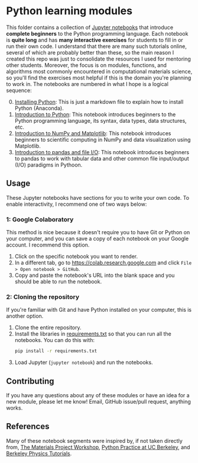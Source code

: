 # Python learning modules
This folder contains a collection of [Jupyter notebooks](https://jupyter.org) that introduce **complete beginners** to the Python programming language.
Each notebook is **quite long** and has **many interactive exercises** for students to fill in or run their own code.
I understand that there are many such tutorials online, several of which are probably better than these, so the main reason I created this repo was just to consolidate the resources I used for mentoring other students.
Moreover, the focus is on modules, functions, and algorithms most commonly encountered in computational materials science, so you'll find the exercises most helpful if this is the domain you're planning to work in.
The notebooks are numbered in what I hope is a logical sequence:

00. [Installing Python](00_Installing_Python.md): This is just a markdown file to explain how to install Python (Anaconda).
01. [Introduction to Python](01_Introduction_to_Python.ipynb): This notebook introduces beginners to the Python programming language, its syntax, data types, data structures, etc.
02. [Introduction to NumPy and Matplotlib](02_Introduction_to_NumPy_Matplotlib.ipynb): This notebook introduces beginners to scientific computing in NumPy and data visualization using Matplotlib.
03. [Introduction to pandas and file I/O](03_Introduction_to_pandas_files.ipynb): This notebook introduces beginners to pandas to work with tabular data and other common file input/output (I/O) paradigms in Pythoon.


## Usage
These Jupyter notebooks have sections for you to write your own code. 
To enable interactivity, I recommend one of two ways below:

### 1: Google Colaboratory
This method is nice because it doesn't require you to have Git or Python on your computer, and you can save a copy of each notebook on your Google account. 
I recommend this option.

1. Click on the specific notebook you want to render.   
1. In a different tab, go to https://colab.research.google.com and click `File > Open notebook > GitHub`.   
1. Copy and paste the notebook's URL into the blank space and you should be able to run the notebook.

### 2: Cloning the repository
If you're familiar with Git and have Python installed on your computer, this is another option.   

1. Clone the entire repository.   
1. Install the libraries in [requirements.txt](../requirements.txt) so that you can run all the notebooks. You can do this with:
    ```bash
    pip install -r requirements.txt 
    ```   
1. Load Jupyter (`jupyter notebook`) and run the notebooks.   


## Contributing
If you have any questions about any of these modules or have an idea for a new module, please let me know! 
Email, GitHub issue/pull request, anything works.


## References
Many of these notebook segments were inspired by, if not taken directly from, [The Materials Project Workshop](https://github.com/materialsproject/workshop/), [Python Practice at UC Berkeley](http://python.berkeley.edu/), and [Berkeley Physics Tutorials](https://github.com/berkeley-physics).